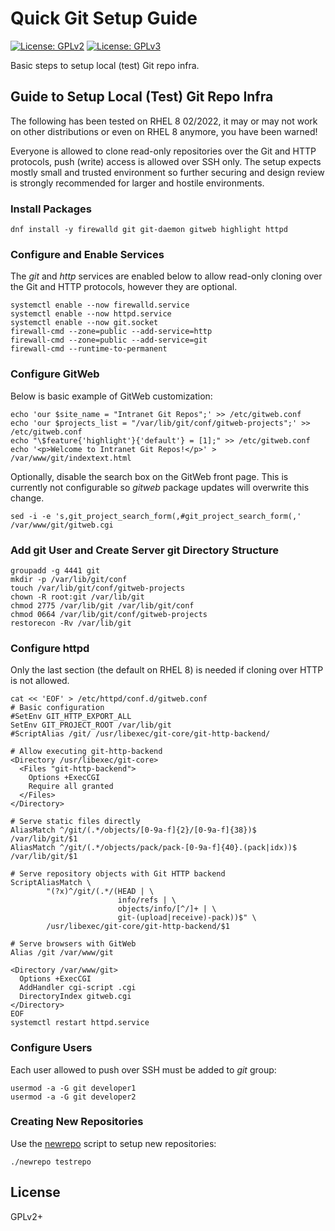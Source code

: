 # Quick Git Setup Guide

[![License: GPLv2](https://img.shields.io/badge/license-GPLv2-brightgreen.svg)](https://www.gnu.org/licenses/old-licenses/gpl-2.0.en.html)
[![License: GPLv3](https://img.shields.io/badge/license-GPLv3-brightgreen.svg)](https://www.gnu.org/licenses/gpl-3.0)

Basic steps to setup local (test) Git repo infra.

## Guide to Setup Local (Test) Git Repo Infra

The following has been tested on RHEL 8 02/2022, it may or may not work
on other distributions or even on RHEL 8 anymore, you have been warned!

Everyone is allowed to clone read-only repositories over the Git and
HTTP protocols, push (write) access is allowed over SSH only. The setup
expects mostly small and trusted environment so further securing and
design review is strongly recommended for larger and hostile
environments.

### Install Packages

```
dnf install -y firewalld git git-daemon gitweb highlight httpd
```

### Configure and Enable Services

The _git_ and _http_ services are enabled below to allow read-only
cloning over the Git and HTTP protocols, however they are optional.

```
systemctl enable --now firewalld.service
systemctl enable --now httpd.service
systemctl enable --now git.socket
firewall-cmd --zone=public --add-service=http
firewall-cmd --zone=public --add-service=git
firewall-cmd --runtime-to-permanent
```

### Configure GitWeb

Below is basic example of GitWeb customization:

```
echo 'our $site_name = "Intranet Git Repos";' >> /etc/gitweb.conf
echo 'our $projects_list = "/var/lib/git/conf/gitweb-projects";' >> /etc/gitweb.conf
echo "\$feature{'highlight'}{'default'} = [1];" >> /etc/gitweb.conf
echo '<p>Welcome to Intranet Git Repos!</p>' > /var/www/git/indextext.html
```

Optionally, disable the search box on the GitWeb front page. This is
currently not configurable so _gitweb_ package updates will overwrite
this change.

```
sed -i -e 's,git_project_search_form(,#git_project_search_form(,' /var/www/git/gitweb.cgi
```

### Add git User and Create Server git Directory Structure

```
groupadd -g 4441 git
mkdir -p /var/lib/git/conf
touch /var/lib/git/conf/gitweb-projects
chown -R root:git /var/lib/git
chmod 2775 /var/lib/git /var/lib/git/conf
chmod 0664 /var/lib/git/conf/gitweb-projects
restorecon -Rv /var/lib/git
```

### Configure httpd

Only the last section (the default on RHEL 8) is needed if cloning over
HTTP is not allowed.

```
cat << 'EOF' > /etc/httpd/conf.d/gitweb.conf
# Basic configuration
#SetEnv GIT_HTTP_EXPORT_ALL
SetEnv GIT_PROJECT_ROOT /var/lib/git
#ScriptAlias /git/ /usr/libexec/git-core/git-http-backend/

# Allow executing git-http-backend
<Directory /usr/libexec/git-core>
  <Files "git-http-backend">
    Options +ExecCGI
    Require all granted
  </Files>
</Directory>

# Serve static files directly
AliasMatch ^/git/(.*/objects/[0-9a-f]{2}/[0-9a-f]{38})$          /var/lib/git/$1
AliasMatch ^/git/(.*/objects/pack/pack-[0-9a-f]{40}.(pack|idx))$ /var/lib/git/$1

# Serve repository objects with Git HTTP backend
ScriptAliasMatch \
        "(?x)^/git/(.*/(HEAD | \
                        info/refs | \
                        objects/info/[^/]+ | \
                        git-(upload|receive)-pack))$" \
        /usr/libexec/git-core/git-http-backend/$1

# Serve browsers with GitWeb
Alias /git /var/www/git

<Directory /var/www/git>
  Options +ExecCGI
  AddHandler cgi-script .cgi
  DirectoryIndex gitweb.cgi
</Directory>
EOF
systemctl restart httpd.service
```

### Configure Users

Each user allowed to push over SSH must be added to _git_ group:

```
usermod -a -G git developer1
usermod -a -G git developer2
```

### Creating New Repositories

Use the [newrepo](newrepo) script to setup new repositories:

```
./newrepo testrepo
```

## License

GPLv2+
